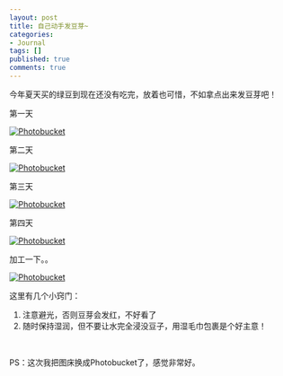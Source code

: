 ```yaml
---
layout: post
title: 自己动手发豆芽~
categories:
- Journal
tags: []
published: true
comments: true
---
```

<p>今年夏天买的绿豆到现在还没有吃完，放着也可惜，不如拿点出来发豆芽吧！</p>

<p>第一天</p>

<p><a href="http://s1198.photobucket.com/albums/aa450/itrowa/blog_post_2011/?action=view&amp;current=20111014533.jpg" target="_blank"><img src="http://i1198.photobucket.com/albums/aa450/itrowa/blog_post_2011/20111014533.jpg" alt="Photobucket" border="0" /></a></p>

<p>第二天</p>

<p><a href="http://s1198.photobucket.com/albums/aa450/itrowa/blog_post_2011/?action=view&amp;current=20111015534.jpg" target="_blank"><img src="http://i1198.photobucket.com/albums/aa450/itrowa/blog_post_2011/20111015534.jpg" alt="Photobucket" border="0" /></a></p>

<p>第三天</p>

<p><a href="http://s1198.photobucket.com/albums/aa450/itrowa/blog_post_2011/?action=view&amp;current=20111016536.jpg" target="_blank"><img src="http://i1198.photobucket.com/albums/aa450/itrowa/blog_post_2011/20111016536.jpg" alt="Photobucket" border="0" /></a></p>

<p>第四天</p>

<p><a href="http://s1198.photobucket.com/albums/aa450/itrowa/blog_post_2011/?action=view&amp;current=20111017539.jpg" target="_blank"><img src="http://i1198.photobucket.com/albums/aa450/itrowa/blog_post_2011/20111017539.jpg" alt="Photobucket" border="0" /></a></p>

<p>加工一下。。</p>

<p><a href="http://s1198.photobucket.com/albums/aa450/itrowa/blog_post_2011/?action=view&amp;current=20111017540.jpg" target="_blank"><img src="http://i1198.photobucket.com/albums/aa450/itrowa/blog_post_2011/20111017540.jpg" alt="Photobucket" border="0" /></a></p>

<p>这里有几个小窍门：
<ol>
	<li>注意避光，否则豆芽会发红，不好看了</li>
	<li>随时保持湿润，但不要让水完全浸没豆子，用湿毛巾包裹是个好主意！</li>
</ol>
&nbsp;</p>

<p><span class="Apple-style-span" style="font-size: 14px; line-height: 21px;">PS：这次我把图床换成Photobucket了，感觉非常好。</span></p>
